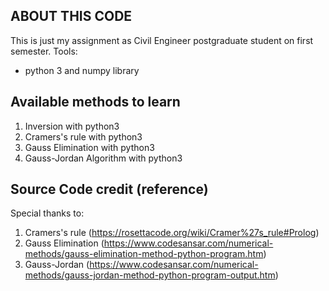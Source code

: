 ## ABOUT THIS CODE
This is just my assignment as Civil Engineer postgraduate student on first semester.
Tools:
  - python 3 and numpy library

## Available methods to learn
1. Inversion with python3
2. Cramers's rule with python3
3. Gauss Elimination with python3
4. Gauss-Jordan Algorithm with python3

## Source Code credit (reference)
Special thanks to: 
1. Cramers's rule (https://rosettacode.org/wiki/Cramer%27s_rule#Prolog)
2. Gauss Elimination (https://www.codesansar.com/numerical-methods/gauss-elimination-method-python-program.htm)
3. Gauss-Jordan (https://www.codesansar.com/numerical-methods/gauss-jordan-method-python-program-output.htm)
